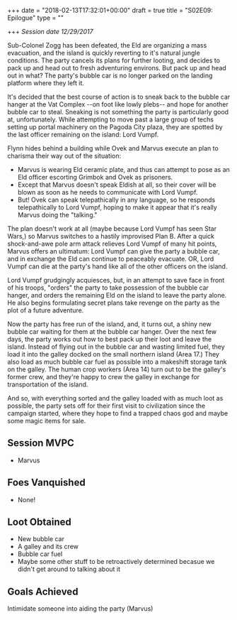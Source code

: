 +++
date = "2018-02-13T17:32:01+00:00"
draft = true
title = "S02E09: Epilogue"
type = ""

+++
_Session date 12/29/2017_

Sub-Colonel Zogg has been defeated, the Eld are organizing a mass evacuation, and the island is quickly reverting to it's natural jungle conditions. The party cancels its plans for further looting, and decides to pack up and head out to fresh adventuring environs. But pack up and head out in what? The party's bubble car is no longer parked on the landing platform where they left it.

<!--more-->

It's decided that the best course of action is to sneak back to the bubble car hanger at the Vat Complex --on foot like lowly plebs-- and hope for another bubble car to steal. Sneaking is not something the party is particularly good at, unfortunately. While attempting to move past a large group of techs setting up portal machinery on the Pagoda City plaza, they are spotted by the last officer remaining on the island: Lord Vumpf.

Flynn hides behind a building while Ovek and Marvus execute an plan to charisma their way out of the situation:

* Marvus is wearing Eld ceramic plate, and thus can attempt to pose as an Eld officer escorting Grimbok and Ovek as prisoners.
* Except that Marvus doesn't speak Eldish at all, so their cover will be blown as soon as he needs to communicate with Lord Vumpf.
* But! Ovek can speak telepathically in any language, so he responds telepathically to Lord Vumpf, hoping to make it appear that it's really Marvus doing the "talking."

The plan doesn't work at all (maybe because Lord Vumpf has seen Star Wars,) so Marvus switches to a hastily improvised Plan B. After a quick shock-and-awe pole arm attack relieves Lord Vumpf of many hit points, Marvus offers an ultimatum: Lord Vumpf can give the party a bubble car, and in exchange the Eld can continue to peaceably evacuate. OR, Lord Vumpf can die at the party's hand like all of the other officers on the island.

Lord Vumpf grudgingly acquiesces, but, in an attempt to save face in front of his troops, "orders" the party to take possession of the bubble car hanger, and orders the remaining Eld on the island to leave the party alone. He also begins formulating secret plans take revenge on the party as the plot of a future adventure.

Now the party has free run of the island, and, it turns out, a shiny new bubble car waiting for them at the bubble car hanger. Over the next few days, the party works out how to best pack up their loot and leave the island. Instead of flying out in the bubble car and wasting limited fuel, they load it into the galley docked on the small northern island  (Area 17.) They also load as much bubble car fuel as possible into a makeshift storage tank on the galley. The human crop workers (Area 14) turn out to be the galley's former crew, and they're happy to crew the galley in exchange for transportation of the island.

And so, with everything sorted and the galley loaded with as much loot as possible, the party sets off for their first visit to civilization since the campaign started, where they hope to find a trapped chaos god and maybe some magic items for sale.

## Session MVPC

* Marvus

## Foes Vanquished

* None!

## Loot Obtained

* New bubble car
* A galley and its crew
* Bubble car fuel
* Maybe some other stuff to be retroactively determined becasue we didn't get around to talking about it

## Goals Achieved

Intimidate someone into aiding the party (Marvus)